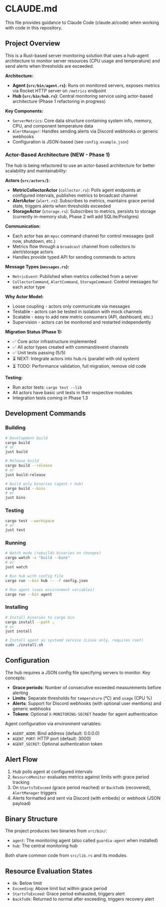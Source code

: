 # CLAUDE.md

This file provides guidance to Claude Code (claude.ai/code) when working with code in this repository.

## Project Overview

This is a Rust-based server monitoring solution that uses a hub-agent architecture to monitor server resources (CPU usage and temperature) and send alerts when thresholds are exceeded.

**Architecture:**
- **Agent (`src/bin/agent.rs`)**: Runs on monitored servers, exposes metrics via Rocket HTTP server on `/metrics` endpoint
- **Hub (`src/bin/hub.rs`)**: Central monitoring service using actor-based architecture (Phase 1 refactoring in progress)

**Key Components:**
- `ServerMetrics`: Core data structure containing system info, memory, CPU, and component temperature data
- `AlertManager`: Handles sending alerts via Discord webhooks or generic webhooks
- Configuration is JSON-based (see `config.example.json`)

### Actor-Based Architecture (NEW - Phase 1)

The hub is being refactored to use an actor-based architecture for better scalability and maintainability:

**Actors (`src/actors/`):**
- **MetricCollectorActor** (`collector.rs`): Polls agent endpoints at configured intervals, publishes metrics to broadcast channel
- **AlertActor** (`alert.rs`): Subscribes to metrics, maintains grace period state, triggers alerts when thresholds exceeded
- **StorageActor** (`storage.rs`): Subscribes to metrics, persists to storage (currently in-memory stub, Phase 2 will add SQLite/Postgres)

**Communication:**
- Each actor has an `mpsc` command channel for control messages (poll now, shutdown, etc.)
- Metrics flow through a `broadcast` channel from collectors to alert/storage actors
- Handles provide typed API for sending commands to actors

**Message Types (`messages.rs`):**
- `MetricEvent`: Published when metrics collected from a server
- `CollectorCommand`, `AlertCommand`, `StorageCommand`: Control messages for each actor type

**Why Actor Model:**
- Loose coupling - actors only communicate via messages
- Testable - actors can be tested in isolation with mock channels
- Scalable - easy to add new metric consumers (API, dashboard, etc.)
- Supervision - actors can be monitored and restarted independently

**Migration Status (Phase 1):**
- ✅ Core actor infrastructure implemented
- ✅ All actor types created with command/event channels
- ✅ Unit tests passing (5/5)
- ⏳ NEXT: Integrate actors into hub.rs (parallel with old system)
- ⏳ TODO: Performance validation, full migration, remove old code

**Testing:**
- Run actor tests: `cargo test --lib`
- All actors have basic unit tests in their respective modules
- Integration tests coming in Phase 1.3

## Development Commands

### Building
```bash
# Development build
cargo build
# or
just build

# Release build
cargo build --release
# or
just build-release

# Build only binaries (agent + hub)
cargo build --bins
# or
just bins
```

### Testing
```bash
cargo test --workspace
# or
just test
```

### Running
```bash
# Watch mode (rebuilds binaries on changes)
cargo watch -x "build --bins"
# or
just watch

# Run hub with config file
cargo run --bin hub -- -f config.json

# Run agent (uses environment variables)
cargo run --bin agent
```

### Installing
```bash
# Install binaries to cargo bin
cargo install --path .
# or
just install

# Install agent as systemd service (Linux only, requires root)
sudo ./install.sh
```

## Configuration

The hub requires a JSON config file specifying servers to monitor. Key concepts:

- **Grace periods**: Number of consecutive exceeded measurements before alerting
- **Limits**: Separate thresholds for `temperature` (°C) and `usage` (CPU %)
- **Alerts**: Support for Discord webhooks (with optional user mentions) and generic webhooks
- **Tokens**: Optional `X-MONITORING-SECRET` header for agent authentication

Agent configuration via environment variables:
- `AGENT_ADDR`: Bind address (default: 0.0.0.0)
- `AGENT_PORT`: HTTP port (default: 3000)
- `AGENT_SECRET`: Optional authentication token

## Alert Flow

1. Hub polls agent at configured intervals
2. `ResourceMonitor` evaluates metrics against limits with grace period tracking
3. On `StartsToExceed` (grace period reached) or `BackToOk` (recovered), `AlertManager` triggers
4. Alerts formatted and sent via Discord (with embeds) or webhook (JSON payload)

## Binary Structure

The project produces two binaries from `src/bin/`:
- `agent`: The monitoring agent (also called `guardia-agent` when installed)
- `hub`: The central monitoring hub

Both share common code from `src/lib.rs` and its modules.

## Resource Evaluation States

- `Ok`: Below limit
- `Exceeding`: Above limit but within grace period
- `StartsToExceed`: Grace period exhausted, triggers alert
- `BackToOk`: Returned to normal after exceeding, triggers recovery alert
